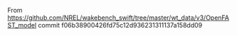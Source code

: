 From https://github.com/NREL/wakebench_swift/tree/master/wt_data/v3/OpenFAST_model
commit f06b38900426fd75c12d936231311137a158dd09
